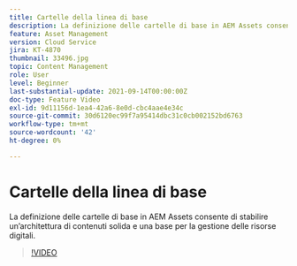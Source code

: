```yaml
---
title: Cartelle della linea di base
description: La definizione delle cartelle di base in AEM Assets consente di stabilire un’architettura di contenuti solida e una base per la gestione delle risorse digitali.
feature: Asset Management
version: Cloud Service
jira: KT-4870
thumbnail: 33496.jpg
topic: Content Management
role: User
level: Beginner
last-substantial-update: 2021-09-14T00:00:00Z
doc-type: Feature Video
exl-id: 9d11156d-1ea4-42a6-8e0d-cbc4aae4e34c
source-git-commit: 30d6120ec99f7a95414dbc31c0cb002152bd6763
workflow-type: tm+mt
source-wordcount: '42'
ht-degree: 0%

---
```


# Cartelle della linea di base

La definizione delle cartelle di base in AEM Assets consente di stabilire un’architettura di contenuti solida e una base per la gestione delle risorse digitali.

>[!VIDEO](https://video.tv.adobe.com/v/33496?quality=12&learn=on)
